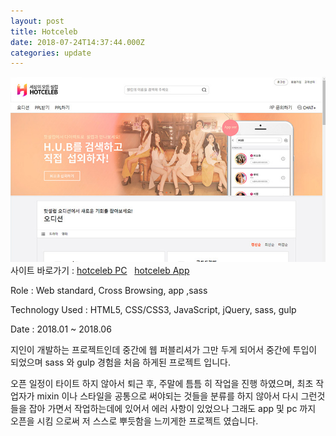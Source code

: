 ```yaml
---
layout: post
title: Hotceleb
date: 2018-07-24T14:37:44.000Z
categories: update
---
```


<img src="/images/fulls/hotceleb.jpg" class="fit image"> 
사이트 바로가기 :   <a href="http://hotceleb.co.kr/#ToMain" target="blank" class="go_link">hotceleb PC</a>&nbsp;&nbsp; <a href="https://play.google.com/store/apps/details?id=kr.co.hotceleb" target="blank" class="link">hotceleb App</a>

Role : Web standard, Cross Browsing, app ,sass

Technology Used : HTML5, CSS/CSS3, JavaScript, jQuery, sass, gulp

Date :  2018.01 ~ 2018.06

지인이 개발하는 프로젝트인데 중간에 웹 퍼블리셔가 그만 두게 되어서 중간에 투입이 되었으며 sass 와 gulp 경험을 처음 하게된 프로젝트 입니다.

오픈 일정이 타이트 하지 않아서 퇴근 후, 주말에 틈틈 히 작업을 진행 하였으며, 최초 작업자가 mixin 이나 스타일을 공통으로 써야되는 것들을 분류를 하지 않아서 다시 그런것들을 잡아 가면서 작업하는데에 있어서 에러 사항이 있었으나 그래도 app 및 pc 까지 오픈을 시킴 으로써 저 스스로 뿌듯함을 느끼게한 프로젝트 였습니다.

